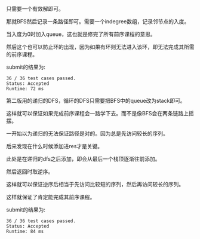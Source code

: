 只需要一个有效解即可。

那就BFS然后记录一条路径即可。需要一个indegree数组，记录邻节点的入度。

当入度为0时加入queue，这也就是修完了所有前序课程的意思。

然后这个也可以防止环的出现，因为如果有环则无法进入该环，即无法完成其所需的前序课程。

submit的结果为:
```
36 / 36 test cases passed.
Status: Accepted
Runtime: 72 ms
```

第二版用的递归的DFS，循环的DFS只需要把BFS中的queue改为stack即可。

这样就可以保证如果完成前序课程会一路学下去。而不是像BFS会在两条链路上摇摆。

一开始以为递归的无法保证路径是对的。因为总是先访问较长的序列。

后来发现在什么时候添加进res才是关键。

此处是在递归的dfs之后添加，即会从最后一个栈顶逐渐往前添加。

然后返回时取逆序。

这样就可以保证逆序后相当于先访问比较短的序列，然后再访问较长的序列。

这样就保证了肯定能完成其前序课程。

submit的结果为:
```
36 / 36 test cases passed.
Status: Accepted
Runtime: 84 ms
```
